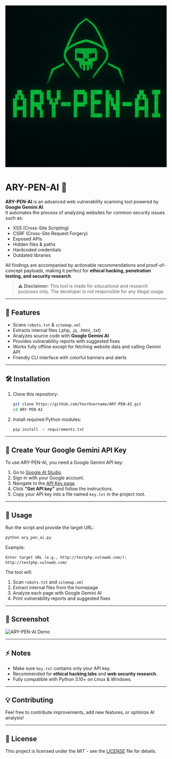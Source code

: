 
# ![ARY-PEN-AI](https://github.com/giriaryan694-a11y/ARY-PEN-AI/blob/main/image.png)

# ARY-PEN-AI 🚀

**ARY-PEN-AI** is an advanced web vulnerability scanning tool powered by **Google Gemini AI**.  
It automates the process of analyzing websites for common security issues such as:

- XSS (Cross-Site Scripting)  
- CSRF (Cross-Site Request Forgery)  
- Exposed APIs  
- Hidden files & paths  
- Hardcoded credentials  
- Outdated libraries  

All findings are accompanied by actionable recommendations and proof-of-concept payloads, making it perfect for **ethical hacking, penetration testing, and security research**.  

> ⚠ **Disclaimer:** This tool is made for educational and research purposes only. The developer is not responsible for any illegal usage.

---

## 🌟 Features

- Scans `robots.txt` & `sitemap.xml`
- Extracts internal files (.php, .js, .html, .txt)
- Analyzes source code with **Google Gemini AI**
- Provides vulnerability reports with suggested fixes
- Works fully offline except for fetching website data and calling Gemini API
- Friendly CLI interface with colorful banners and alerts

---

## 🛠 Installation

1. Clone this repository:
   ```bash
   git clone https://github.com/YourUsername/ARY-PEN-AI.git
   cd ARY-PEN-AI
   ```

2. Install required Python modules:
   ```bash
   pip install -r requirements.txt
   ```

---

## 🔑 Create Your Google Gemini API Key

To use ARY-PEN-AI, you need a Google Gemini API key:

1. Go to [Google AI Studio](https://aistudio.google.com/).  
2. Sign in with your Google account.  
3. Navigate to the [API Key page](https://aistudio.google.com/apikey).  
4. Click **"Get API key"** and follow the instructions.  
5. Copy your API key into a file named `key.txt` in the project root.

---

## 🚀 Usage

Run the script and provide the target URL:

```bash
python ary_pen_ai.py
```

Example:

```
Enter target URL (e.g., http://testphp.vulnweb.com/): http://testphp.vulnweb.com/
```

The tool will:

1. Scan `robots.txt` and `sitemap.xml`
2. Extract internal files from the homepage
3. Analyze each page with Google Gemini AI
4. Print vulnerability reports and suggested fixes

---

## 📸 Screenshot

![ARY-PEN-AI Demo](https://example.com/png.png)

---

## ⚡ Notes

- Make sure `key.txt` contains only your API key.  
- Recommended for **ethical hacking labs** and **web security research**.  
- Fully compatible with Python 3.10+ on Linux & Windows.  

---

## 💡 Contributing

Feel free to contribute improvements, add new features, or optimize AI analysis!  

---

## 📜 License

This project is licensed under the MIT - see the [LICENSE](LICENSE) file for details.  
